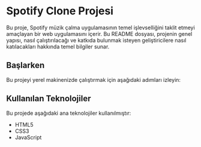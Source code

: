 <!DOCTYPE html>
<html lang="tr">
<head>
    <meta charset="UTF-8">
    <meta name="viewport" content="width=device-width, initial-scale=1.0">
</head>
<body>
    <h1>Spotify Clone Projesi</h1>
    <p>Bu proje, Spotify müzik çalma uygulamasının temel işlevselliğini taklit etmeyi amaçlayan bir web uygulamasını içerir. Bu README dosyası, projenin genel yapısı, nasıl çalıştırılacağı ve katkıda bulunmak isteyen geliştiricilere nasıl katılacakları hakkında temel bilgiler sunar.</p>
    <h2>Başlarken</h2>
    <p>Bu projeyi yerel makinenizde çalıştırmak için aşağıdaki adımları izleyin:</p>
    <h2>Kullanılan Teknolojiler</h2>
    <p>Bu projede aşağıdaki ana teknolojiler kullanılmıştır:</p>
    <ul>
        <li>HTML5</li>
        <li>CSS3</li>
        <li>JavaScript</li>
    </ul>
</body>
</html>
